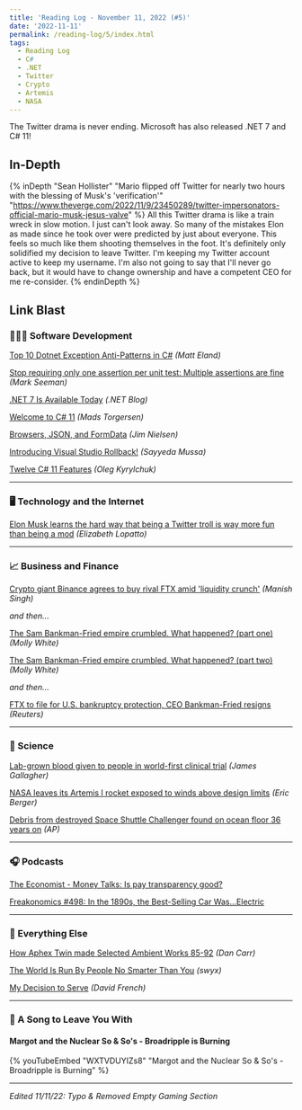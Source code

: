 ```yaml
---
title: 'Reading Log - November 11, 2022 (#5)'
date: '2022-11-11'
permalink: /reading-log/5/index.html
tags:
  - Reading Log
  - C#
  - .NET
  - Twitter
  - Crypto
  - Artemis
  - NASA
---
```


The Twitter drama is never ending. Microsoft has also released .NET 7 and C# 11!
<!-- excerpt -->

<h2 class="old">In-Depth</h2>

{% inDepth "Sean Hollister" "Mario flipped off Twitter for nearly two hours with the blessing of Musk's 'verification'" "https://www.theverge.com/2022/11/9/23450289/twitter-impersonators-official-mario-musk-jesus-valve" %}
    All this Twitter drama is like a train wreck in slow motion. I just can't look away. So many of the mistakes Elon as made since he took over were predicted by just about everyone. This feels so much like them shooting themselves in the foot. It's definitely only solidified my decision to leave Twitter. I'm keeping my Twitter account active to keep my username. I'm also not going to say that I'll never go back, but it would have to change ownership and have a competent CEO for me re-consider.
{% endinDepth %}

<h2 class="old">Link Blast</h2>

### 👨🏼‍💻 Software Development

[Top 10 Dotnet Exception Anti-Patterns in C#](https://newdevsguide.com/2022/11/06/exception-anti-patterns-in-csharp/) *(Matt Eland)*

[Stop requiring only one assertion per unit test: Multiple assertions are fine](https://stackoverflow.blog/2022/11/03/multiple-assertions-per-test-are-fine/) *(Mark Seeman)*

[.NET 7 Is Available Today](https://devblogs.microsoft.com/dotnet/announcing-dotnet-7/) *(.NET Blog)*

[Welcome to C# 11](https://devblogs.microsoft.com/dotnet/welcome-to-csharp-11/) *(Mads Torgersen)*

[Browsers, JSON, and FormData](https://blog.jim-nielsen.com/2022/browsers-json-formdata/) *(Jim Nielsen)*

[Introducing Visual Studio Rollback!](https://devblogs.microsoft.com/visualstudio/introducing-visual-studio-rollback/) *(Sayyeda Mussa)*

[Twelve C# 11 Features](https://blog.okyrylchuk.dev/twelve-csharp-11-features) *(Oleg Kyrylchuk)*

---

### 🖥 Technology and the Internet

[Elon Musk learns the hard way that being a Twitter troll is way more fun than being a mod](https://www.theverge.com/2022/11/11/23451931/elon-musk-twitter-bankrupt-verification-ftc) *(Elizabeth Lopatto)*

---

### 📈 Business and Finance

[Crypto giant Binance agrees to buy rival FTX amid 'liquidity crunch'](https://techcrunch.com/2022/11/08/binance-signs-letter-of-intent-to-acquire-ftx/) *(Manish Singh)*

*and then...*

[The Sam Bankman-Fried empire crumbled. What happened? (part one)](https://newsletter.mollywhite.net/p/ftx-explainer) *(Molly White)*

[The Sam Bankman-Fried empire crumbled. What happened? (part two)](https://newsletter.mollywhite.net/p/ftx-analysis) *(Molly White)*

*and then...*

[FTX to file for U.S. bankruptcy protection, CEO Bankman-Fried resigns](https://www.reuters.com/technology/ftx-says-will-file-us-bankruptcy-latest-blow-crypto-2022-11-11/) *(Reuters)*

---

### 🔬 Science

[Lab-grown blood given to people in world-first clinical trial](https://www.bbc.com/news/health-63513330) *(James Gallagher)*

[NASA leaves its Artemis I rocket exposed to winds above design limits](https://arstechnica.com/science/2022/11/nasas-artemis-i-rocket-just-endured-hours-of-hurricane-like-wind-gusts/) *(Eric Berger)*

[Debris from destroyed Space Shuttle Challenger found on ocean floor 36 years on](https://www.cbc.ca/news/world/debris-space-shuttle-challenger-atlantic-1.6648027) *(AP)*

---

### 🎧 Podcasts

[The Economist - Money Talks: Is pay transparency good?](https://www.economist.com/podcasts/2022/11/09/is-pay-transparency-good)

[Freakonomics #498: In the 1890s, the Best-Selling Car Was...Electric](https://freakonomics.com/podcast/in-the-1890s-the-best-selling-car-was-electric/)

---

### 🎒 Everything Else

[How Aphex Twin made Selected Ambient Works 85-92](https://www.musicradar.com/news/how-aphex-twin-made-saw-85-92) *(Dan Carr)*

[The World Is Run By People No Smarter Than You](https://www.swyx.io/no-smarter) *(swyx)*

[My Decision to Serve](https://www.theatlantic.com/ideas/archive/2022/11/veterans-day-us-military-iraq/672081/) *(David French)*

---

### 🎵 A Song to Leave You With

#### Margot and the Nuclear So & So's - Broadripple is Burning

{% youTubeEmbed "WXTVDUYIZs8" "Margot and the Nuclear So & So's - Broadripple is Burning" %}

---

*Edited 11/11/22: Typo & Removed Empty Gaming Section*